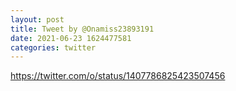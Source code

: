 ```yaml
--- 
layout: post 
title: Tweet by @Onamiss23893191 
date: 2021-06-23 1624477581 
categories: twitter 
--- 
```

https://twitter.com/o/status/1407786825423507456